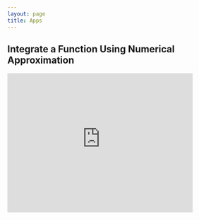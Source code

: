 ```yaml
---
layout: page
title: Apps
---
```

## Integrate a Function Using Numerical Approximation
<iframe width="420" height="315" src="https://tianweizhang.shinyapps.io/integrate/" frameborder="0" allowfullscreen></iframe>
